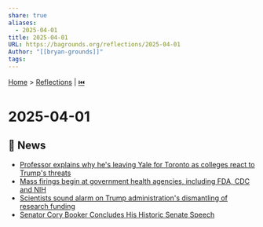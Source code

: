 ```yaml
---
share: true
aliases:
  - 2025-04-01
title: 2025-04-01
URL: https://bagrounds.org/reflections/2025-04-01
Author: "[[bryan-grounds]]"
tags: 
---
```

[Home](../index.md) > [Reflections](./index.md) | [⏮️](./2025-03-31.md)  
# 2025-04-01  
## 📰 News  
- [Professor explains why he's leaving Yale for Toronto as colleges react to Trump's threats](../videos/professor-explains-why-hes-leaving-yale-for-toronto-as-colleges-react-to-trumps-threats.md)  
- [Mass firings begin at government health agencies, including FDA, CDC and NIH](../videos/mass-firings-begin-at-government-health-agencies-including-fda-cdc-and-nih.md)  
- [Scientists sound alarm on Trump administration's dismantling of research funding](../videos/scientists-sound-alarm-on-trump-administrations-dismantling-of-research-funding.md)  
- [Senator Cory Booker Concludes His Historic Senate Speech](https://youtu.be/stFxmjUy5Y8)  
